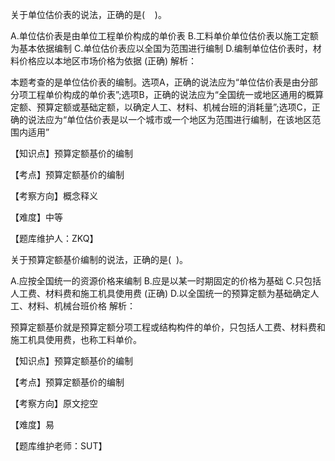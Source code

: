 <p>关于单位估价表的说法，正确的是( &nbsp; &nbsp;)。</p>
A.单位估价表是由单位工程单价构成的单价表
B.工料单价单位估价表以施工定额为基本依据编制
C.单位估价表应以全国为范围进行编制
D.编制单位估价表时，材料价格应以本地区市场价格为依据  (正确)
解析：<p>本题考查的是单位估价表的编制。选项A，正确的说法应为“单位估价表是由分部分项工程单价构成的单价表”;选项B，正确的说法应为“全国统一或地区通用的概算定额、预算定额或基础定额，以确定人工、材料、机械台班的消耗量”;选项C，正确的说法应为“单位估价表是以一个城市或一个地区为范围进行编制，在该地区范围内适用”</p><p>【知识点】预算定额基价的编制</p><p>【考点】预算定额基价的编制</p><p>【考察方向】概念释义</p><p>【难度】中等</p><p>【题库维护人：ZKQ】<br/></p>
<p>关于预算定额基价编制的说法，正确的是( &nbsp;)。</p>
A.应按全国统一的资源价格来编制
B.应是以某一时期固定的价格为基础
C.只包括人工费、材料费和施工机具使用费  (正确)
D.以全国统一的预算定额为基础确定人工、材料、机械台班价格
解析：<p>预算定额基价就是预算定额分项工程或结构构件的单价，只包括人工费、材料费和施工机具使用费，也称工料单价。</p><p>【知识点】预算定额基价的编制</p><p>【考点】预算定额基价的编制</p><p>【考察方向】原文挖空</p><p>【难度】易</p><p>【题库维护老师：SUT】</p>
